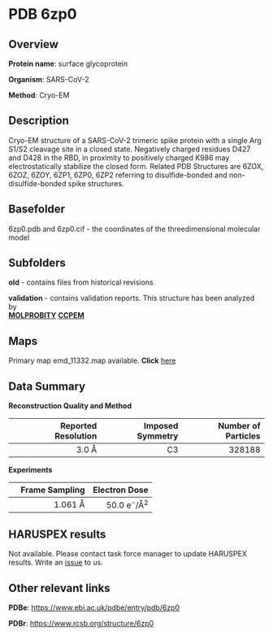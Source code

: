 # PDB 6zp0

## Overview

**Protein name**: surface glycoprotein

**Organism**: SARS-CoV-2

**Method**: Cryo-EM

## Description

Cryo-EM structure of a SARS-CoV-2 trimeric spike protein with a single Arg S1/S2 cleavage site in a closed state. Negatively charged residues D427 and D428 in the RBD, in proximity to positively charged K986 may electrostatically stabilize the closed form. Related PDB Structures are 6ZOX, 6ZOZ, 6ZOY, 6ZP1, 6ZP0, 6ZP2 referring to disulfide-bonded and non-disulfide-bonded spike structures. 

## Basefolder

6zp0.pdb and 6zp0.cif - the coordinates of the threedimensional molecular model

## Subfolders



**old** - contains files from historical revisions

**validation** - contains validation reports. This structure has been analyzed by <br>  [**MOLPROBITY**](https://github.com/thorn-lab/coronavirus_structural_task_force/tree/master/pdb/surface_glycoprotein/SARS-CoV-2/6zp0/validation/molprobity)   [**CCPEM**](https://github.com/thorn-lab/coronavirus_structural_task_force/tree/master/pdb/surface_glycoprotein/SARS-CoV-2/6zp0/validation/ccpem-validation)



## Maps

Primary map emd_11332.map available. **Click** [here](http://ftp.wwpdb.org/pub/emdb/structures/EMD-11332/map/) 

## Data Summary
**Reconstruction Quality and Method**

|   | Reported Resolution | Imposed Symmetry | Number of Particles |
|---|-------------:|----------------:|--------------:|
|   |3.0 Å|C3|328188|

**Experiments**

|   | Frame Sampling | Electron Dose |
|---|-------------:|----------------:|
|   |1.061 Å|50.0 e<sup>-</sup>/Å<sup>2</sup>|

## HARUSPEX results

Not available. Please contact task force manager to update HARUSPEX results. Write an [issue](https://github.com/thorn-lab/coronavirus_structural_task_force/issues) to us.

## Other relevant links 
**PDBe**:  https://www.ebi.ac.uk/pdbe/entry/pdb/6zp0
 
**PDBr**: https://www.rcsb.org/structure/6zp0 
